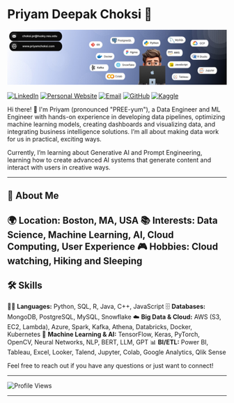 # Priyam Deepak Choksi 🌟
![Header Image](https://github.com/priyam-choksi/priyam-choksi/blob/main/header.jpeg)

[![LinkedIn](https://img.shields.io/badge/LinkedIn-blue?style=flat&logo=linkedin&logoColor=white)](https://linkedin.com/choksipriyam)
[![Personal Website](https://img.shields.io/badge/Website-pink?style=flat&logo=google-chrome&logoColor=white)](https://priyamchoksi.com)
[![Email](https://img.shields.io/badge/Email-red?style=flat&logo=gmail&logoColor=white)](mailto:choksi.pr@northeastern.edu)
[![GitHub](https://img.shields.io/badge/GitHub-black?style=flat&logo=github&logoColor=white)](https://github.com/priyam-choksi)
[![Kaggle](https://img.shields.io/badge/Kaggle-blue?style=flat&logo=kaggle&logoColor=white)](https://www.kaggle.com/priyamchoksi)

Hi there! 👋 I'm Priyam (pronounced "PREE-yum"), a Data Engineer and ML Engineer with hands-on experience in developing data pipelines, optimizing machine learning models, creating dashboards and visualizing data, and integrating business intelligence solutions. I’m all about making data work for us in practical, exciting ways.   

Currently, I’m learning about Generative AI and Prompt Engineering, learning how to create advanced AI systems that generate content and interact with users in creative ways.

---
## 🚀 About Me
🌍 **Location:** Boston, MA, USA
📚 **Interests:** Data Science, Machine Learning, AI, Cloud Computing, User Experience
🎮 **Hobbies:** Cloud watching, Hiking and Sleeping
---
## 🛠️ Skills
🧑‍💻 **Languages:** Python, SQL, R, Java, C++, JavaScript
🗄️ **Databases:** MongoDB, PostgreSQL, MySQL, Snowflake
☁️ **Big Data & Cloud:** AWS (S3, EC2, Lambda), Azure, Spark, Kafka, Athena, Databricks, Docker, Kubernetes
🤖 **Machine Learning & AI:** TensorFlow, Keras, PyTorch, OpenCV, Neural Networks, NLP, BERT, LLM, GPT
📊 **BI/ETL:** Power BI, Tableau, Excel, Looker, Talend, Jupyter, Colab, Google Analytics, Qlik Sense

Feel free to reach out if you have any questions or just want to connect!

---

![Profile Views](https://komarev.com/ghpvc/?username=priyamchoksi&color=blue)

---
